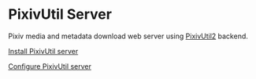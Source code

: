 # PixivUtil Server

Pixiv media and metadata download web server using [PixivUtil2](https://github.com/Nandaka/PixivUtil2) backend.

[Install PixivUtil server](docs/installation.md)

[Configure PixivUtil server](docs/configuration.md)